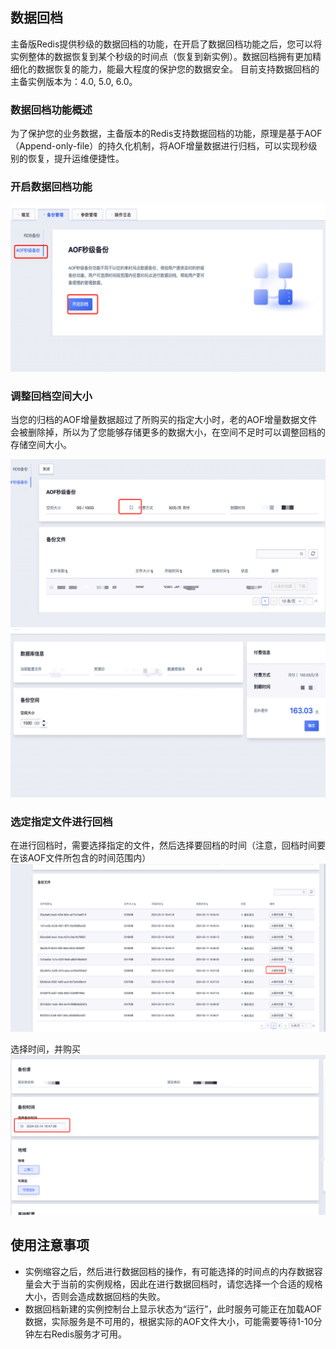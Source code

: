 ## 数据回档

主备版Redis提供秒级的数据回档的功能，在开启了数据回档功能之后，您可以将实例整体的数据恢复到某个秒级的时间点（恢复到新实例）。数据回档拥有更加精细化的数据恢复的能力，能最大程度的保护您的数据安全。
目前支持数据回档的主备实例版本为：4.0, 5.0, 6.0。

### 数据回档功能概述
为了保护您的业务数据，主备版本的Redis支持数据回档的功能，原理是基于AOF（Append-only-file）的持久化机制，将AOF增量数据进行归档，可以实现秒级别的恢复，提升运维便捷性。

### 开启数据回档功能
![image](/images/aofrollback_open.png)


### 调整回档空间大小
当您的归档的AOF增量数据超过了所购买的指定大小时，老的AOF增量数据文件会被删除掉，所以为了您能够存储更多的数据大小，在空间不足时可以调整回档的存储空间大小。

![image](/images/aofrollback_resize1.png)
![image](/images/aofrollback_resize2.png)


### 选定指定文件进行回档
在进行回档时，需要选择指定的文件，然后选择要回档的时间（注意，回档时间要在该AOF文件所包含的时间范围内）
![image](/images/aofrollback_rollback.png)

选择时间，并购买
![image](/images/aofrollback_selecttime.png)

## 使用注意事项
+ 实例缩容之后，然后进行数据回档的操作，有可能选择的时间点的内存数据容量会大于当前的实例规格，因此在进行数据回档时，请您选择一个合适的规格大小，否则会造成数据回档的失败。
+ 数据回档新建的实例控制台上显示状态为“运行”，此时服务可能正在加载AOF数据，实际服务是不可用的，根据实际的AOF文件大小，可能需要等待1-10分钟左右Redis服务才可用。